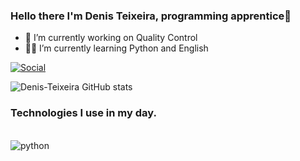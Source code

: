 ### Hello there I'm Denis Teixeira, programming apprentice👋

- 🔭 I’m currently working on Quality Control
- 🧑‍🎓 I’m currently learning Python and English

[![Social](https://img.shields.io/badge/LinkedIn-0077B5?style=for-the-badge&logo=linkedin&logoColor=white)](https://www.linkedin.com/in/denis-alves-teixeira-b67b99169/)

![Denis-Teixeira GitHub stats](https://github-readme-stats.vercel.app/api?username=denis-teixeira&show_icons=true&theme=radical)

### Technologies I use in my day.

<div style="display: inline_block"><br/>
<img aling="center" alt="python" src="https://img.shields.io/badge/Python-3776AB?style=for-the-badge&logo=python&logoColor=white" />
</div><br/>
